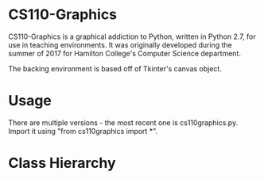 # CS110-Graphics

CS110-Graphics is a graphical addiction to Python, written in Python 2.7, for use in teaching environments. It was originally developed during the summer of 2017 for Hamilton College's Computer Science department.

The backing environment is based off of Tkinter's canvas object.

# Usage

There are multiple versions - the most recent one is cs110graphics.py. Import it using "from cs110graphics import \*".

# Class Hierarchy

